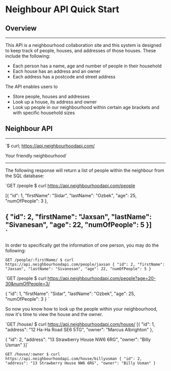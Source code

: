 # Neighbour API Quick Start

## Overview
--- 
This API is a neighbourhood collaboration site and this system is designed to keep track of people, houses, and addresses of those houses. These include the following:

* Each person has a name, age and number of people in their household
* Each house has an address and an owner
* Each address has a postcode and street address

The API enables users to

* Store people, houses and addresses
* Look up a house, its address and owner
* Look up people in our neighbourhood within certain age brackets and with specific household sizes

## Neighbour API
---
`$ curl; https://api.neighbourhoodapi.com/


Your friendly neighbourhood` 

---
The following response will return a list of people within the neighbour from the SQL database:

`GET /people
$ curl https://api.neighbourhoodapi.com/people

[{
    "id": 1,
    "firstName": "Sidar",
    "lastName": "Ozbek",
    "age": 25,
    "numOfPeople": 3
},

{
    "id": 2,
    "firstName": "Jaxsan",
    "lastName": "Sivanesan",
    "age": 22,
    "numOfPeople": 5
}]  
`
---

In order to specifically get the information of one person, you may do the following:

`GET /people/:firstName/
$ curl https://api.neighbourhoodapi.com/people/jaxsan
{
    "id": 2,
    "firstName": "Jaxsan",
    "lastName": "Sivanesan",
    "age": 22,
    "numOfPeople": 5
}`

`GET /people
$ curl https://api.neighbourhoodapi.com/people?age=20-30&numOfPeople=3/

{
    "id": 1,
    "firstName": "Sidar",
    "lastName": "Ozbek",
    "age": 25,
    "numOfPeople": 3
}
`

So now you know how to look up the people within your neighbourhood, now it's time to view the house and the owner.

`GET /house/
$ curl https://api.neighbourhoodapi.com/house/
[{
    "id": 1,
    "address": "12 Ha-Ha Road SE6 5TG",
    "owner": "Marcus Albrighton"
},

{
    "id": 2,
    "address": "13 Strawberry House NW6 6RG",
    "owner": "Billy Usman"
}]`

`GET /house/:owner
$ curl https://api.neighbourhoodapi.com/house/billyusman
{
    "id": 2,
    "address": "13 Strawberry House NW6 6RG",
    "owner": "Billy Usman"
}`







